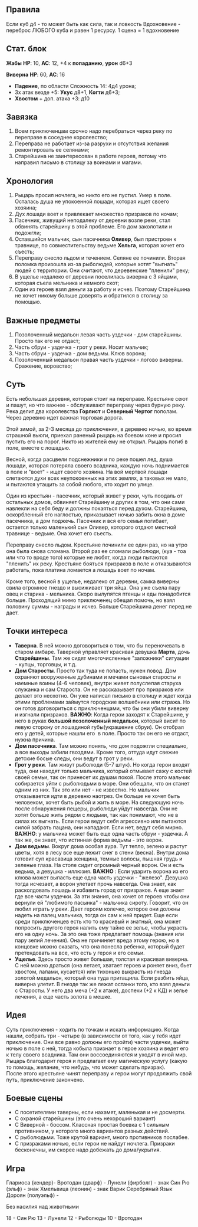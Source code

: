## Правила
Если куб д4 - то может быть как сила, так и ловкость
Вдохновение - переброс ЛЮБОГО куба и равен 1 ресурсу. 1 сцена = 1 вдохновение 

## Стат. блок
**Жабы**
**HP**: 10, **AC**: 12, +4 к **попаданию**, **урон** d6+3

**Виверна**
**HP**: 60, **AC**: 16
* **Падение**, по области Сложность 14: 4д4 урона;
* 3х атак везде +5: **Укус** д8+1, **Когти** д6+3;
* **Хвостом** + доп. атака +3: д10 
## Завязка
1. Всем приключенцам срочно надо перебраться через реку по переправе в соседнее королевство;
2. Переправа не работает из-за разрухи и отсутствия желания ремонтировать ее селянами;
3. Старейшина не заинтересован в работе героев, потому что направил письмо в столицу за воинами и магами.
## Хронология
1. Рыцарь просил ночлега, но никто его не пустил. Умер в поле. Осталась душа не упокоенной лошади, которая ищет своего хозяина;
2. Дух лошади воет и привлекает множество призраков по ночам;
3. Пасечник, живущий неподалеку от деревни возле реки, стал обвинять старейшину в этой проблеме. Его дом заколотили и подожгли;
4. Оставшийся мальчик, сын пасечника **Оливер**, был пристроен к травнице, по совместительству ведьме **Хельга**, которая хочет его съесть;
5. Переправу снесло льдом и течением. Селяне ее починили. Вторая поломка произошла из-за рыболюдей, которые хотят "выгнать" людей с территории. Они считают, что деревенские "пленили" реку;
6. В ущелье недалеко от деревни поселилась виверна с 3 яйцами, которая съела мельника и немного скот;
7. Один из героев взял деньги за работу и исчез. Поэтому Старейшина не хочет никому больше доверять и обратился в столицу за помощью.

## Важные предметы
1. Позолоченный медальон левая часть уздечки - дом старейшины. Просто так его не отдаст;
2. Часть сбруи - уздечка - грот у реки. Носит мальчик;
3. Часть сбруи - уздечка - дом ведьмы. Клюв ворона;
4. Позолоченный медальон правая часть уздечки - логово виверны. Сражение, воровство;

## Суть 
Есть небольшая деревня, которая стоит на переправе. Крестьяне сеют и пашут, но что важнее - обслуживают переправу через бурную реку. Река делит два королевства **Горлист** и **Северный Чертог** пополам. Через деревню идет важная торговая дорога. 

Этой зимой, за 2-3 месяца до приключения, в деревню ночью, во время страшной вьюги, приехал раненый рыцарь на боевом коне и просил пустить его на порог. Никто из жителей ему не открыл. Рыцарь погиб в поле, вместе с лошадью. 

Весной, когда расцвели подснежники и по реке пошел лед, душа лошади, которая потеряла своего всадника, каждую ночь поднимается в поле и "воет" - ищет своего хозяина. На вой мертвой лошади слетаются духи всех неупокоенных на этих землях, а таковых не мало, и пытаются утащить за собой любого, кто ходит по улице. 

Один из крестьян - пасечник, который живет у реки, чуть поодаль от остальных домов, обвиняет Старейшину и других в том, что они сами навлекли на себя беду и должны покаяться перед духом. Старейшина, оскорбленный его наглостью, приказывает ночью забить окна в доме пасечника, а дом поджечь. Пасечник и вся его семья погибает, остается только маленький сын Оливер, которого отдают местной травнице - ведьме. Она хочет его съесть. 

Переправу снесло льдом. Крестьяне починили ее один раз, но на утро она была снова сломана. Второй раз ее сломали рыболюди, (куа - тоа или что то вроде того) которые не любят, когда люди пытаются "пленить" их реку. Крестьяне бояться призраков в поле и отказываются работать, пока платина ломается а лошадь воет по ночам. 

Кроме того, весной в ущелье, недалеко от деревни, самка виверны свила огромное гнездо и высиживает три яйца. Она уже съела пару овец и старика - мельника. Скоро вылупятся птенцы и еды понадобится больше. Проходящий мимо приключенец обещал помочь, но взял половину суммы - награды и исчез. Больше Старейшина денег перед не дает. 



## Точки интереса
- **Таверна**. В ней можно договориться о том, что бы переночевать в старом амбаре. Таверной управляет красивая девушка **Марта**, дочь **Старейшины**. Там же сидят многочисленные "заложники" ситуации - купцы, торговцы, и т.д.    
- **Дом Старосты**. Просто так туда не попасть, нужен повод. Дом охраняют вооруженные дубинами и мечами сыновья старосты и наемные воины (4-6 человек), внутри живет полуслепая старуха служанка и сам Староста. Он не рассказывает про призраков или делает это неохотно. Он уже написал письмо в столицу и ждет когда этими проблемами займутся городские волшебники или стража. Но он готов договориться с приключенцами, что бы они убили виверну и изгнали призраков. **ВАЖНО**: Когда герои заходят к Старейшине, у него в руках **большой позолоченный медальон**, который висит по левую сторону от лошадиной губы(украшение сбруи). Он отобрал его у детей, которые нашли его  в поле. Просто так он его не отдаст, нужна причина.    
- **Дом пасечника**. Там можно понять, что дом подожгли специально, а все выходы забили гвоздями. Кроме того, оттуда идут свежие детские босые следы, они ведут в грот у реки.
- **Грот у реки**. Там живут рыболюди (5-7 штук). Но когда герои входят туда, они находят только мальчика, который отмывает сажу с костей своей семьи, так он принесет их душам покой. После этого мальчик собирается уйти с рыболюдьми в море. Они обещали, что он станет одним из них. Так это или нет - не известно. Но мальчик отказывается идти в деревню наотрез. Он больше не хочет быть человеком, хочет быть рыбой и жить в море. На следующую ночь после обнаружения пещеры, рыболюди уйдут навсегда. Они не хотят больше жить рядом с людьми, так как понимают, что не в силах их выгнать. Если герои ведут себя агрессивно или пытаются силой забрать пацана, они нападают. Если нет, ведут себя мирно. **ВАЖНО**: у мальчика может быть еще одна часть сбруи - уздечка. А так же, он знает, что истинная форма ведьмы - это ворон.     
- **Дом ведьмы**. Вокруг дома особая аура. Тут тепло, зелено и растут цветы, хотя в лесу все еще лежит снег в стени (весна). Внутри дома готовит суп красавица женщина, темные волосы, пышная грудь и зеленые глаза. На столе сидит огромный черный ворон. Он и есть ведьма, а девушка - иллюзия. **ВАЖНО** : Если ударить ворона из его клюва может выпасть еще одна часть уздечки - "железо". Девушка тогда исчезает, а ворон улетает прочь навсегда. Она знает, как расколдовать лошадь и избавить город от призраков. А еще знает где все части уздечки. За эти знания, она хочет от героев чтобы они вернули ей "любимого пасынка" - мальчика сироту. Говорит, что он любил играть у реки. Дает героям колечко, которое они должны надеть на палец мальчика, тогда он сам к ней придет. Еще если среди приключенцев есть кто то красивый и знатный, она может попросить другого героя налить ему тайно ее зелье, чтобы украсть его на одну ночь. За это она тоже предлагает помощь (знания или пару зелий лечения). Она не причиняет вреда этому герою, но в концовке можно сказать, что она понесла ребенка, который будет претендовать на все, что есть у героя и его семьи. 
- **Ущелье**. Здесь просто живет большая, толстая и красивая виверна. С ней можно драться (она летает, хватает героев и роняет вниз, бьет хвостом, лапами, кусается) или тихонько выкрасть из гнезда золотой медальон, который она туда притащила. Если разбить яйца, виверна улетит. В гнезде так же лежат останки того, кто взял деньги с Старосты. У него два меча (+2 к атаке), доспехи (+2 к КД) и зелье лечения, а еще часть золота в мешке.

## Идея
Суть приключения - ходить по точкам и искать информацию. Когда нашли, собрать три - четыре (в зависимости от того, как у тебя идет приключение. Они все равно должны его пройти) части уздечки, выйти ночью в поле с ней, тогда кобыла признает в герое хозяина и ведет его к телу своего всадника. Там они воссоединяются и уходят в иной мир. Рыцарь благодарит героя и предлагает ему магическую услугу (какую то помощь, желание, что нибудь, что может сделать призрак).  
После этого крестьяне чинят переправу и герои могут продолжить свой путь, приключение закончено.

## Боевые сцены

- С посетителями таверны, если нахамят, маленькая и не досмерти. 
- С охраной старейшины (это очень нехороший вариант)
- С Виверной - боссом. Классная простая боевка с 1 сильным противником, у которого много вариантов разных действий.
- С рыболюдьми. Тоже крутой вариант, много противников послабее.
- С призраками ночью, если герои не найдут ночлега. Призраки бесконечны, им скорее надо добежать до дома/укрытия.

## Игра

Глариоса (кендер)- 
Вротодан (дварф) - 
Лунели (фирболг) - знак
Син Рю (эльф) - знак
Хмельвица (леонин) - знак
Варик Серебряный Язык Дороян (полуэльф) -

Без насилия над животными 

18 - Син Рю
13 - Лунели
12 - Рыболюды
10 - Вротодан

